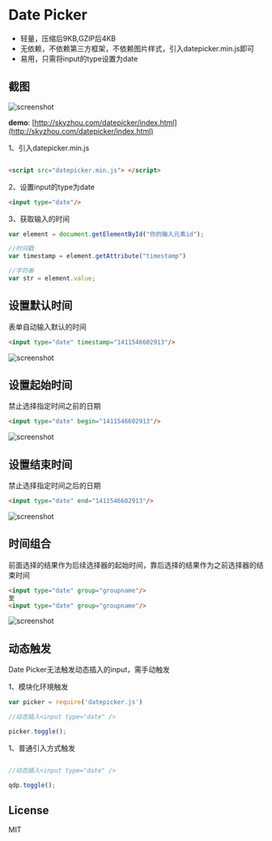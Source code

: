 # Date Picker



* 轻量，压缩后9KB,GZIP后4KB
* 无依赖，不依赖第三方框架，不依赖图片样式，引入datepicker.min.js即可
* 易用，只需将input的type设置为date


## 截图

![screenshot](https://raw.github.com/skyzhou/datepicker/master/screenshot/screenshot.png)

__demo__: [http://skyzhou.com/datepicker/index.html](http://skyzhou.com/datepicker/index.html)

1、引入datepicker.min.js

```html

<script src="datepicker.min.js"> </script>

```

2、设置input的type为date

```html
<input type="date"/>
```

3、获取输入的时间

```js
var element = document.getElementById("你的输入元素id");

//时间戳
var timestamp = element.getAttribute("timestamp")

//字符串
var str = element.value;
```


## 设置默认时间
表单自动输入默认的时间

```html
<input type="date" timestamp="1411546602913"/>

```

![screenshot](https://raw.github.com/skyzhou/datepicker/master/screenshot/default.png)

## 设置起始时间
禁止选择指定时间之前的日期

```html
<input type="date" begin="1411546602913"/>
```

![screenshot](https://raw.github.com/skyzhou/datepicker/master/screenshot/begin.png)

## 设置结束时间
禁止选择指定时间之后的日期

```html
<input type="date" end="1411546602913"/>
```
![screenshot](https://raw.github.com/skyzhou/datepicker/master/screenshot/end.png)

## 时间组合
前面选择的结果作为后续选择器的起始时间，靠后选择的结果作为之前选择器的结束时间

```html
<input type="date" group="groupname"/>
至
<input type="date" group="groupname"/>
```

![screenshot](https://raw.github.com/skyzhou/datepicker/master/screenshot/group.png)

## 动态触发

Date Picker无法触发动态插入的input，需手动触发

1、模块化环境触发

```js
var picker = require('datepicker.js')

//动态插入<input type="date" />

picker.toggle();

```
1、普通引入方式触发

```js

//动态插入<input type="date" />

qdp.toggle();

```

## License

MIT

